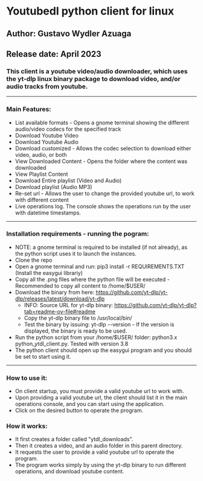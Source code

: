 # Youtubedl python client for linux
## Author: Gustavo Wydler Azuaga
## Release date: April 2023

### This client is a youtube video/audio downloader, which uses the yt-dlp linux binary package to download video, and/or audio tracks from youtube.

--------------------------------------------------------------------------------------------------------------------------------------------------

### Main Features:

  - List available formats - Opens a gnome terminal showing the different audio/video codecs for the specified track
  - Download Youtube Video
  - Download Youtube Audio
  - Download customized - Allows the codec selection to download either video, audio, or both
  - View Downloaded Content - Opens the folder where the content was downloaded
  - View Playlist Content
  - Download Entire playlist (Video and Audio)
  - Download playlist (Audio MP3)
  - Re-set url - Allows the user to change the provided youtube url, to work with different content
  - Live operations log. The console shows the operations run by the user with datetime timestamps.

--------------------------------------------------------------------------------------------------------------------------------------------------

### Installation requirements - running the pogram:

  - NOTE: a gnome terminal is required to be installed (if not already), as the python script uses it to launch the instances.
  - Clone the repo 
  - Open a gnome terminal and run: pip3 install -r REQUIREMENTS.TXT (Install the easygui librariy)
  - Copy all the .png files where the python file will be executed - Recommended to copy all content to /home/$USER/
  - Download the binary from here: https://github.com/yt-dlp/yt-dlp/releases/latest/download/yt-dlp
    - INFO: Source URL for yt-dlp binary: https://github.com/yt-dlp/yt-dlp?tab=readme-ov-file#readme
    - Copy the yt-dlp binary file to /usr/local/bin/
    - Test the binary by issuing: yt-dlp --version - If the version is displayed, the binary is ready to be used.
  - Run the python script from your /home/$USER/ folder: python3.x python_ytdl_client.py. Tested with version 3.8
  - The python client should open up the easygui program and you should be set to start using it.

--------------------------------------------------------------------------------------------------------------------------------------------------

### How to use it:

-  On client startup, you must provide a valid youtube url to work with.
-  Upon providing a valid youtube url, the client should list it in the main operations console, and you can start using the application.
-  Click on the desired button to operate the program.

### How it works: 

- It first creates a folder called "ytdl_downloads".
- Then it creates a video, and an audio folder in this parent directory.
- It requests the user to provide a valid youtube url to operate the program.
- The program works simply by using the yt-dlp binary to run different operations, and download youtube content.
  
